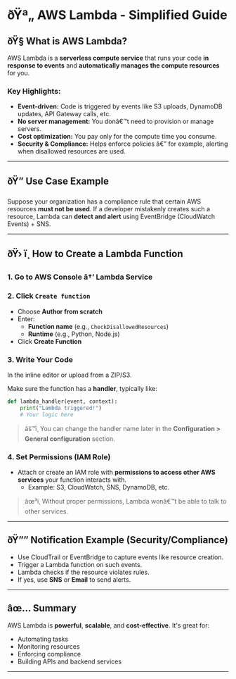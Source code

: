 
# ðŸª„ AWS Lambda - Simplified Guide

## ðŸ§  What is AWS Lambda?

AWS Lambda is a **serverless compute service** that runs your code **in response to events** and **automatically manages the compute resources** for you.

### Key Highlights:
- **Event-driven:** Code is triggered by events like S3 uploads, DynamoDB updates, API Gateway calls, etc.
- **No server management:** You donâ€™t need to provision or manage servers.
- **Cost optimization:** You pay only for the compute time you consume.
- **Security & Compliance:** Helps enforce policies â€” for example, alerting when disallowed resources are used.

---

## ðŸ” Use Case Example

Suppose your organization has a compliance rule that certain AWS resources **must not be used**. If a developer mistakenly creates such a resource, Lambda can **detect and alert** using EventBridge (CloudWatch Events) + SNS.

---

## ðŸ› ï¸ How to Create a Lambda Function

### 1. Go to AWS Console â†’ Lambda Service

### 2. Click `Create function`

- Choose **Author from scratch**
- Enter:
  - **Function name** (e.g., `CheckDisallowedResources`)
  - **Runtime** (e.g., Python, Node.js)
- Click **Create Function**

### 3. Write Your Code

In the inline editor or upload from a ZIP/S3.

Make sure the function has a **handler**, typically like:

```python
def lambda_handler(event, context):
    print("Lambda triggered!")
    # Your logic here
```

> âš™ï¸ You can change the handler name later in the **Configuration > General configuration** section.

### 4. Set Permissions (IAM Role)

- Attach or create an IAM role with **permissions to access other AWS services** your function interacts with.
    - Example: S3, CloudWatch, SNS, DynamoDB, etc.

> âœ³ï¸ Without proper permissions, Lambda wonâ€™t be able to talk to other services.

---

## ðŸ”” Notification Example (Security/Compliance)

- Use CloudTrail or EventBridge to capture events like resource creation.
- Trigger a Lambda function on such events.
- Lambda checks if the resource violates rules.
- If yes, use **SNS** or **Email** to send alerts.

---

## âœ… Summary

AWS Lambda is **powerful**, **scalable**, and **cost-effective**. It's great for:
- Automating tasks
- Monitoring resources
- Enforcing compliance
- Building APIs and backend services

---

